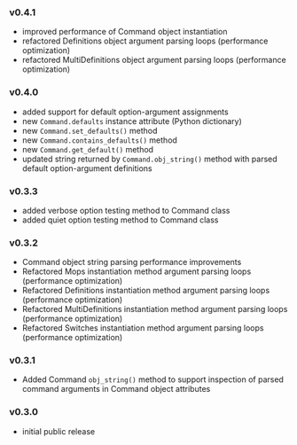 ### v0.4.1

- improved performance of Command object instantiation
- refactored Definitions object argument parsing loops (performance optimization)
- refactored MultiDefinitions object argument parsing loops (performance optimization)

### v0.4.0

- added support for default option-argument assignments
- new `Command.defaults` instance attribute (Python dictionary)
- new `Command.set_defaults()` method
- new `Command.contains_defaults()` method
- new `Command.get_default()` method
- updated string returned by `Command.obj_string()` method with parsed default option-argument definitions

### v0.3.3

- added verbose option testing method to Command class
- added quiet option testing method to Command class

### v0.3.2

- Command object string parsing performance improvements
- Refactored Mops instantiation method argument parsing loops (performance optimization)
- Refactored Definitions instantiation method argument parsing loops (performance optimization)
- Refactored MultiDefinitions instantiation method argument parsing loops (performance optimization)
- Refactored Switches instantiation method argument parsing loops (performance optimization)

### v0.3.1

- Added Command `obj_string()` method to support inspection of parsed command arguments in Command object attributes

### v0.3.0

- initial public release